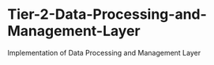 # Tier-2-Data-Processing-and-Management-Layer
Implementation of Data Processing and Management Layer
